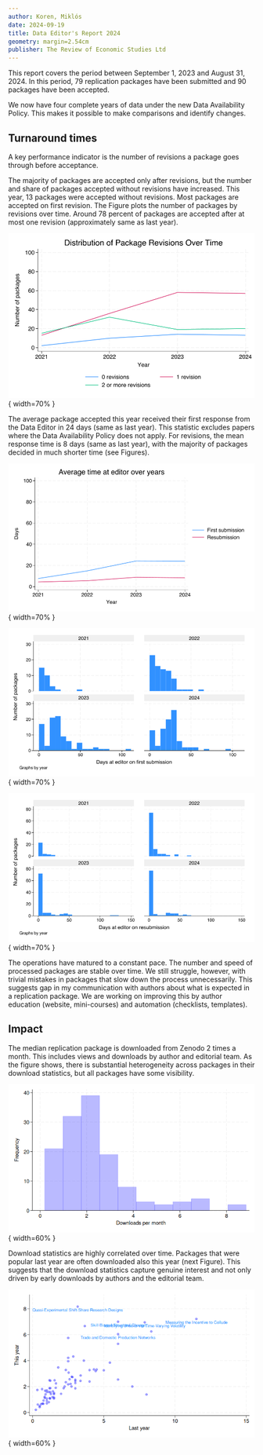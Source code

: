 ```yaml
---
author: Koren, Miklós
date: 2024-09-19
title: Data Editor's Report 2024
geometry: margin=2.54cm
publisher: The Review of Economic Studies Ltd
---
```


This report covers the period between September 1, 2023 and August 31, 2024. In this period, 79 replication packages have been submitted and 90 packages have been accepted. 

We now have four complete years of data under the new Data Availability Policy. This makes it possible to make comparisons and identify changes. 

## Turnaround times

A key performance indicator is the number of revisions a package goes through before acceptance. 

The majority of packages are accepted only after revisions, but the number and share of packages accepted without revisions have increased. This year, 13 packages were accepted without revisions. Most packages are accepted on first revision. The Figure plots the number of packages by revisions over time. Around 78 percent of packages are accepted after at most one revision (approximately same as last year).

![Three quarters of packages are accepted after at most one revision](revisions_time.png){ width=70% }

The average package accepted this year received their first response from the Data Editor in 24 days (same as last year). This statistic excludes papers where the Data Availability Policy does not apply. For revisions, the mean response time is 8 days (same as last year), with the majority of packages decided in much shorter time (see Figures).

![Average time at editorial team](editor_time.png){ width=70% }

![Distribution of time at editorial team: first submissions](editor_time0.png){ width=70% }

![Distribution of time at editorial team: resubmissions](editor_time1.png){ width=70% }

The operations have matured to a constant pace. The number and speed of processed packages are stable over time. We still struggle, however, with trivial mistakes in packages that slow down the process unnecessarily. This suggests gap in my communication with authors about what is expected in a replication package. We are working on improving this by author education (website, mini-courses) and automation (checklists, templates).

## Impact

The median replication package is downloaded from Zenodo 2 times a month. This includes views and downloads by author and editorial team. As the figure shows, there is substantial heterogeneity across packages in their download statistics, but all packages have some visibility.

![Unique downloads of packages from Zenodo](downloads_histogram.png){ width=60% }

Download statistics are highly correlated over time. Packages that were popular last year are often downloaded also this year (next Figure). This suggests that the download statistics capture genuine interest and not only driven by early downloads by authors and the editorial team.

![Downloads are highly correlated over time](downloads.png){ width=60% }

